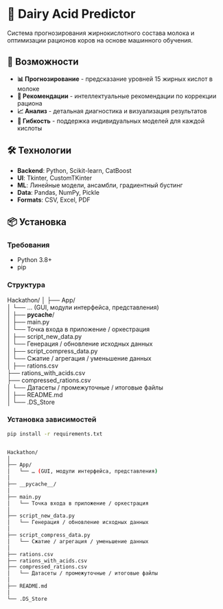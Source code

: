 # 🐄 Dairy Acid Predictor

Система прогнозирования жирнокислотного состава молока и оптимизации рационов коров на основе машинного обучения.

## 🚀 Возможности

- **📊 Прогнозирование** - предсказание уровней 15 жирных кислот в молоке
- **🎯 Рекомендации** - интеллектуальные рекомендации по коррекции рациона
- **📈 Анализ** - детальная диагностика и визуализация результатов
- **🔄 Гибкость** - поддержка индивидуальных моделей для каждой кислоты

## 🛠 Технологии

- **Backend**: Python, Scikit-learn, CatBoost
- **UI**: Tkinter, CustomTKinter
- **ML**: Линейные модели, ансамбли, градиентный бустинг
- **Data**: Pandas, NumPy, Pickle
- **Formats**: CSV, Excel, PDF

## 📦 Установка

### Требования
- Python 3.8+
- pip
### Структура

Hackathon/
│
├── App/  
│   └── … (GUI, модули интерфейса, представления)  
│
├── __pycache__/  
│
├── main.py  
│   └── Точка входа в приложение / оркестрация  
│
├── script_new_data.py  
│   └── Генерация / обновление исходных данных  
│
├── script_compress_data.py  
│   └── Сжатие / агрегация / уменьшение данных  
│
├── rations.csv  
├── rations_with_acids.csv  
├── compressed_rations.csv  
│   └── Датасеты / промежуточные / итоговые файлы  
│
├── README.md  
│
└── .DS_Store  

### Установка зависимостей
```bash
pip install -r requirements.txt


Hackathon/
│
├── App/  
│   └── … (GUI, модули интерфейса, представления)  
│
├── __pycache__/  
│
├── main.py  
│   └── Точка входа в приложение / оркестрация  
│
├── script_new_data.py  
│   └── Генерация / обновление исходных данных  
│
├── script_compress_data.py  
│   └── Сжатие / агрегация / уменьшение данных  
│
├── rations.csv  
├── rations_with_acids.csv  
├── compressed_rations.csv  
│   └── Датасеты / промежуточные / итоговые файлы  
│
├── README.md  
│
└── .DS_Store  
